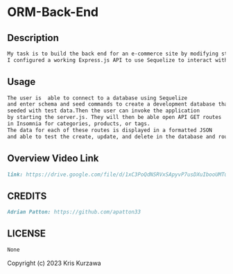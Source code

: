 # ORM-Back-End

## Description

```md
My task is to build the back end for an e-commerce site by modifying starter code. 
I configured a working Express.js API to use Sequelize to interact with a MySQL database.
```

## Usage

```md
The user is  able to connect to a database using Sequelize
and enter schema and seed commands to create a development database that is 
seeded with test data.Then the user can invoke the application
by starting the server.js. They will then be able open API GET routes 
in Insomnia for categories, products, or tags.
The data for each of these routes is displayed in a formatted JSON
and able to test the create, update, and delete in the database and routes.
```

## Overview Video Link

```md
link: https://drive.google.com/file/d/1xC3PoQdNSRVxSApyvP7usDXuIbooUMTu/view
```

## CREDITS

```md
Adrian Patton: https://github.com/apatton33
```

## LICENSE

```md
None
```
Copyright (c) 2023 Kris Kurzawa

